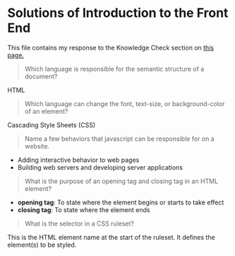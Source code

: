 # Solutions of Introduction to the Front End
This file contains my response to the Knowledge Check section on [this page.](https://www.theodinproject.com/paths/foundations/courses/foundations/lessons/introduction-to-the-front-end#knowledge-check)

> Which language is responsible for the semantic structure of a document?

 HTML
 
> Which language can change the font, text-size, or background-color of an element?

Cascading Style Sheets (CSS) 

> Name a few behaviors that javascript can be responsible for on a website.

* Adding interactive behavior to web pages
* Building web servers and developing server applications

> What is the purpose of an opening tag and closing tag in an HTML element?
* **opening tag**: To state where the element begins or starts to take effect
* **closing tag**: To state where the element ends

> What is the selector in a CSS ruleset?

This is the HTML element name at the start of the ruleset. It defines the element(s) to be styled.
